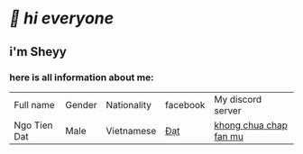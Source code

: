 # *👋 hi everyone*

## i'm Sheyy

### here is all information about me:

<table>
    <tr>
        <td>Full name</td>
        <td>Gender</td>
        <td>Nationality</td>
        <td>facebook</td>
        <td>My discord server</td>
    <tr>
    <tr>
        <td>Ngo Tien Dat</td>
        <td>Male</td>
        <td>Vietnamese</td>
        <td><a href="http://www.facebook.com/sheyy3103">Đạt</a></td>
        <td><a href="https://discord.gg/cynReCzh5C">khong chua chap fan mu</a></td>
    <tr>
</table>

